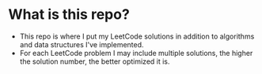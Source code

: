 # What is this repo?
  - This repo is where I put my LeetCode solutions in addition to algorithms and data structures I've implemented.
  - For each LeetCode problem I may include multiple solutions, the higher the solution number, the better optimized it is.
